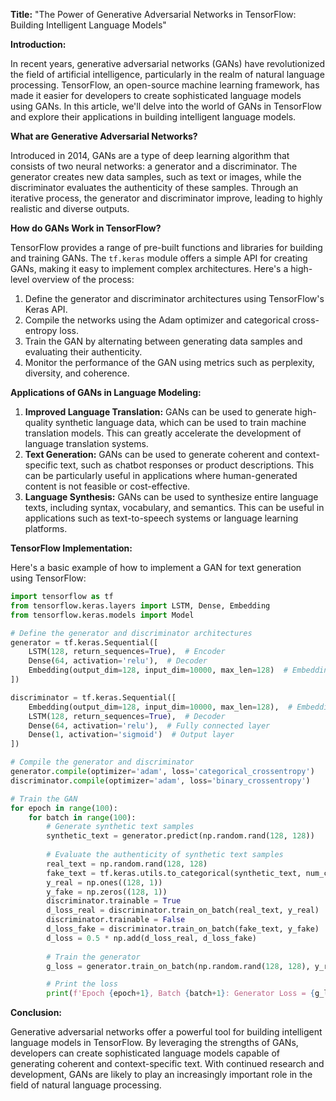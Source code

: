 **Title:** "The Power of Generative Adversarial Networks in TensorFlow: Building Intelligent Language Models"

**Introduction:**

In recent years, generative adversarial networks (GANs) have revolutionized the field of artificial intelligence, particularly in the realm of natural language processing. TensorFlow, an open-source machine learning framework, has made it easier for developers to create sophisticated language models using GANs. In this article, we'll delve into the world of GANs in TensorFlow and explore their applications in building intelligent language models.

**What are Generative Adversarial Networks?**

Introduced in 2014, GANs are a type of deep learning algorithm that consists of two neural networks: a generator and a discriminator. The generator creates new data samples, such as text or images, while the discriminator evaluates the authenticity of these samples. Through an iterative process, the generator and discriminator improve, leading to highly realistic and diverse outputs.

**How do GANs Work in TensorFlow?**

TensorFlow provides a range of pre-built functions and libraries for building and training GANs. The `tf.keras` module offers a simple API for creating GANs, making it easy to implement complex architectures. Here's a high-level overview of the process:

1. Define the generator and discriminator architectures using TensorFlow's Keras API.
2. Compile the networks using the Adam optimizer and categorical cross-entropy loss.
3. Train the GAN by alternating between generating data samples and evaluating their authenticity.
4. Monitor the performance of the GAN using metrics such as perplexity, diversity, and coherence.

**Applications of GANs in Language Modeling:**

1. **Improved Language Translation:** GANs can be used to generate high-quality synthetic language data, which can be used to train machine translation models. This can greatly accelerate the development of language translation systems.
2. **Text Generation:** GANs can be used to generate coherent and context-specific text, such as chatbot responses or product descriptions. This can be particularly useful in applications where human-generated content is not feasible or cost-effective.
3. **Language Synthesis:** GANs can be used to synthesize entire language texts, including syntax, vocabulary, and semantics. This can be useful in applications such as text-to-speech systems or language learning platforms.

**TensorFlow Implementation:**

Here's a basic example of how to implement a GAN for text generation using TensorFlow:
```python
import tensorflow as tf
from tensorflow.keras.layers import LSTM, Dense, Embedding
from tensorflow.keras.models import Model

# Define the generator and discriminator architectures
generator = tf.keras.Sequential([
    LSTM(128, return_sequences=True),  # Encoder
    Dense(64, activation='relu'),  # Decoder
    Embedding(output_dim=128, input_dim=10000, max_len=128)  # Embedding layer
])

discriminator = tf.keras.Sequential([
    Embedding(output_dim=128, input_dim=10000, max_len=128),  # Embedding layer
    LSTM(128, return_sequences=True),  # Decoder
    Dense(64, activation='relu'),  # Fully connected layer
    Dense(1, activation='sigmoid')  # Output layer
])

# Compile the generator and discriminator
generator.compile(optimizer='adam', loss='categorical_crossentropy')
discriminator.compile(optimizer='adam', loss='binary_crossentropy')

# Train the GAN
for epoch in range(100):
    for batch in range(100):
        # Generate synthetic text samples
        synthetic_text = generator.predict(np.random.rand(128, 128))
        
        # Evaluate the authenticity of synthetic text samples
        real_text = np.random.rand(128, 128)
        fake_text = tf.keras.utils.to_categorical(synthetic_text, num_classes=10000)
        y_real = np.ones((128, 1))
        y_fake = np.zeros((128, 1))
        discriminator.trainable = True
        d_loss_real = discriminator.train_on_batch(real_text, y_real)
        discriminator.trainable = False
        d_loss_fake = discriminator.train_on_batch(fake_text, y_fake)
        d_loss = 0.5 * np.add(d_loss_real, d_loss_fake)
        
        # Train the generator
        g_loss = generator.train_on_batch(np.random.rand(128, 128), y_real)

        # Print the loss
        print(f'Epoch {epoch+1}, Batch {batch+1}: Generator Loss = {g_loss}, Discriminator Loss = {d_loss}')
```
**Conclusion:**

Generative adversarial networks offer a powerful tool for building intelligent language models in TensorFlow. By leveraging the strengths of GANs, developers can create sophisticated language models capable of generating coherent and context-specific text. With continued research and development, GANs are likely to play an increasingly important role in the field of natural language processing.